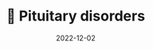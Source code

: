 ---
title: 💠 Pituitary disorders
date: '2022-12-02'
type: book
weight: 502
commentable: true
_build:
  render: always
  list: never
show_breadcrumb: true
---